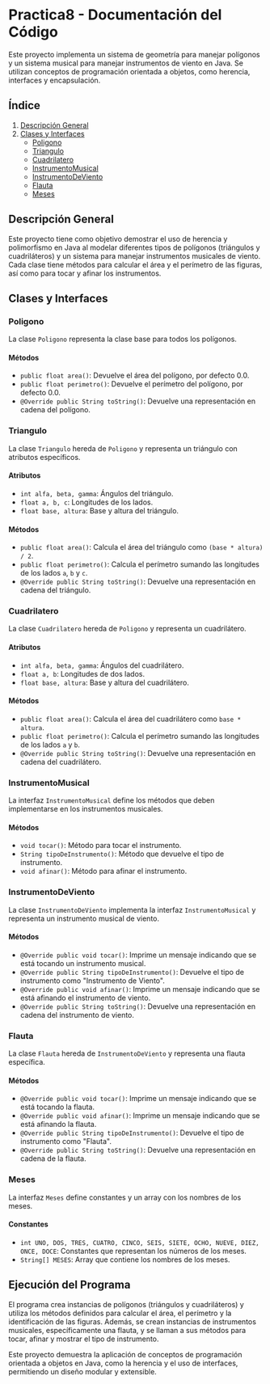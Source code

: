 # Practica8 - Documentación del Código

Este proyecto implementa un sistema de geometría para manejar polígonos y un sistema musical para manejar instrumentos de viento en Java. Se utilizan conceptos de programación orientada a objetos, como herencia, interfaces y encapsulación.

## Índice

1. [Descripción General](#descripción-general)
2. [Clases y Interfaces](#clases-y-interfaces)
   - [Poligono](#poligono)
   - [Triangulo](#triangulo)
   - [Cuadrilatero](#cuadrilatero)
   - [InstrumentoMusical](#instrumentomusical)
   - [InstrumentoDeViento](#instrumentodeviento)
   - [Flauta](#flauta)
   - [Meses](#meses)

## Descripción General

Este proyecto tiene como objetivo demostrar el uso de herencia y polimorfismo en Java al modelar diferentes tipos de polígonos (triángulos y cuadriláteros) y un sistema para manejar instrumentos musicales de viento. Cada clase tiene métodos para calcular el área y el perímetro de las figuras, así como para tocar y afinar los instrumentos.

## Clases y Interfaces

### Poligono

La clase `Poligono` representa la clase base para todos los polígonos.

#### Métodos

- `public float area()`: Devuelve el área del polígono, por defecto 0.0.
- `public float perimetro()`: Devuelve el perímetro del polígono, por defecto 0.0.
- `@Override public String toString()`: Devuelve una representación en cadena del polígono.

### Triangulo

La clase `Triangulo` hereda de `Poligono` y representa un triángulo con atributos específicos.

#### Atributos

- `int alfa, beta, gamma`: Ángulos del triángulo.
- `float a, b, c`: Longitudes de los lados.
- `float base, altura`: Base y altura del triángulo.

#### Métodos

- `public float area()`: Calcula el área del triángulo como `(base * altura) / 2`.
- `public float perimetro()`: Calcula el perímetro sumando las longitudes de los lados `a`, `b` y `c`.
- `@Override public String toString()`: Devuelve una representación en cadena del triángulo.

### Cuadrilatero

La clase `Cuadrilatero` hereda de `Poligono` y representa un cuadrilátero.

#### Atributos

- `int alfa, beta, gamma`: Ángulos del cuadrilátero.
- `float a, b`: Longitudes de dos lados.
- `float base, altura`: Base y altura del cuadrilátero.

#### Métodos

- `public float area()`: Calcula el área del cuadrilátero como `base * altura`.
- `public float perimetro()`: Calcula el perímetro sumando las longitudes de los lados `a` y `b`.
- `@Override public String toString()`: Devuelve una representación en cadena del cuadrilátero.

### InstrumentoMusical

La interfaz `InstrumentoMusical` define los métodos que deben implementarse en los instrumentos musicales.

#### Métodos

- `void tocar()`: Método para tocar el instrumento.
- `String tipoDeInstrumento()`: Método que devuelve el tipo de instrumento.
- `void afinar()`: Método para afinar el instrumento.

### InstrumentoDeViento

La clase `InstrumentoDeViento` implementa la interfaz `InstrumentoMusical` y representa un instrumento musical de viento.

#### Métodos

- `@Override public void tocar()`: Imprime un mensaje indicando que se está tocando un instrumento musical.
- `@Override public String tipoDeInstrumento()`: Devuelve el tipo de instrumento como "Instrumento de Viento".
- `@Override public void afinar()`: Imprime un mensaje indicando que se está afinando el instrumento de viento.
- `@Override public String toString()`: Devuelve una representación en cadena del instrumento de viento.

### Flauta

La clase `Flauta` hereda de `InstrumentoDeViento` y representa una flauta específica.

#### Métodos

- `@Override public void tocar()`: Imprime un mensaje indicando que se está tocando la flauta.
- `@Override public void afinar()`: Imprime un mensaje indicando que se está afinando la flauta.
- `@Override public String tipoDeInstrumento()`: Devuelve el tipo de instrumento como "Flauta".
- `@Override public String toString()`: Devuelve una representación en cadena de la flauta.

### Meses

La interfaz `Meses` define constantes y un array con los nombres de los meses.

#### Constantes

- `int UNO, DOS, TRES, CUATRO, CINCO, SEIS, SIETE, OCHO, NUEVE, DIEZ, ONCE, DOCE`: Constantes que representan los números de los meses.
- `String[] MESES`: Array que contiene los nombres de los meses.

## Ejecución del Programa

El programa crea instancias de polígonos (triángulos y cuadriláteros) y utiliza los métodos definidos para calcular el área, el perímetro y la identificación de las figuras. Además, se crean instancias de instrumentos musicales, específicamente una flauta, y se llaman a sus métodos para tocar, afinar y mostrar el tipo de instrumento.

Este proyecto demuestra la aplicación de conceptos de programación orientada a objetos en Java, como la herencia y el uso de interfaces, permitiendo un diseño modular y extensible.
